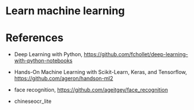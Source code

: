 # Learn machine learning

# References
- Deep Learning with Python, https://github.com/fchollet/deep-learning-with-python-notebooks
- Hands-On Machine Learning with Scikit-Learn, Keras, and Tensorflow, https://github.com/ageron/handson-ml2

- face recognition, https://github.com/ageitgey/face_recognition
- chineseocr_lite
